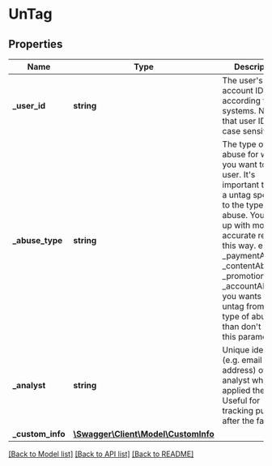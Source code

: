 # UnTag

## Properties
Name | Type | Description | Notes
------------ | ------------- | ------------- | -------------
**_user_id** | **string** | The user&#39;s account ID according to your systems. Note that user IDs are case sensitive. | [optional] 
**_abuse_type** | **string** | The type of abuse for which you want to untag user. It&#39;s important to send a untag specific to the type of abuse. You&#39;ll end up with more accurate results this way. e.g. _paymentAbuse, _contentAbuse, _promotionAbuse, _accountAbuse If you wants to untag from all type of abuses than don&#39;t send this parameter. | [optional] 
**_analyst** | **string** | Unique identifier (e.g. email address) of the analyst who applied the label. Useful for tracking purposes after the fact. | [optional] 
**_custom_info** | [**\Swagger\Client\Model\CustomInfo**](CustomInfo.md) |  | [optional] 

[[Back to Model list]](../README.md#documentation-for-models) [[Back to API list]](../README.md#documentation-for-api-endpoints) [[Back to README]](../README.md)


